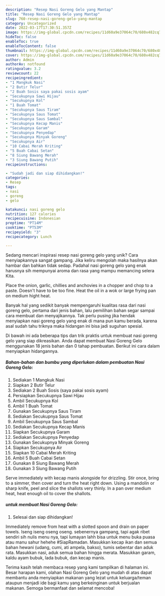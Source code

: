 ```yaml
---
description: "Resep Nasi Goreng Gelo yang Mantap"
title: "Resep Nasi Goreng Gelo yang Mantap"
slug: 760-resep-nasi-goreng-gelo-yang-mantap
category: Uncategorized
date: 2022-03-17T17:30:51.357Z
image: https://img-global.cpcdn.com/recipes/11d60a9e37064c70/680x482cq70/nasi-goreng-gelo-foto-resep-utama.jpg
hideToc: false
enableToc: true
enableTocContent: false
thumbnail: https://img-global.cpcdn.com/recipes/11d60a9e37064c70/680x482cq70/nasi-goreng-gelo-foto-resep-utama.jpg
cover: https://img-global.cpcdn.com/recipes/11d60a9e37064c70/680x482cq70/nasi-goreng-gelo-foto-resep-utama.jpg
author: Admin
authorAv: notfound
ratingvalue: 3.2
reviewcount: 22
recipeingredient:
- "1 Mangkuk Nasi"
- "2 Butir Telur"
- "2 Buah Sosis saya pakai sosis ayam"
- "Secukupnya Sawi Hijau"
- "Secukupnya Kol"
- "1 Buah Tomat"
- "Secukupnya Saus Tiram"
- "Secukupnya Saus Tomat"
- "Secukupnya Saus Sambal"
- "Secukupnya Kecap Manis"
- "Secukupnya Garam"
- "Secukupnya Penyedap"
- "Secukupnya Minyak Goreng"
- "Secukupnya Air"
- "10 Cabai Merah Kriting"
- "5 Buah Cabai Setan"
- "8 Siung Bawang Merah"
- "3 Siung Bawang Putih"
recipeinstructions:

- "Sudah jadi dan siap dihidangkan!"
categories:
- Resep
tags:
- nasi
- goreng
- gelo

katakunci: nasi goreng gelo 
nutrition: 127 calories
recipecuisine: Indonesian
preptime: "PT14M"
cooktime: "PT53M"
recipeyield: "3"
recipecategory: Lunch

---
```





Sedang mencari inspirasi resep nasi goreng gelo yang unik? Cara menyiapkannya sangat gampang. Jika keliru mengolah maka hasilnya akan hambar dan bahkan tidak sedap. Padahal nasi goreng gelo yang enak harusnya sih mempunyai aroma dan rasa yang mampu memancing selera Kita.





Place the onion, garlic, chillies and anchovies in a chopper and chop to a paste. Doesn&#39;t have to be too fine. Heat the oil in a wok or large frying pan on medium hight heat.

Banyak hal yang sedikit banyak mempengaruhi kualitas rasa dari nasi goreng gelo, pertama dari jenis bahan, lalu pemilihan bahan segar sampai cara membuat dan menyajikannya. Tak perlu pusing jika hendak menyiapkan nasi goreng gelo yang enak di mana pun kamu berada, karena asal sudah tahu triknya maka hidangan ini bisa jadi suguhan spesial.






Di bawah ini ada beberapa tips dan trik praktis untuk membuat nasi goreng gelo yang siap dikreasikan. Anda dapat membuat Nasi Goreng Gelo menggunakan 18 jenis bahan dan 0 tahap pembuatan. Berikut ini cara dalam menyiapkan hidangannya.

<!--inarticleads1-->

##### Bahan-bahan dan bumbu yang diperlukan dalam pembuatan Nasi Goreng Gelo:

1. Sediakan 1 Mangkuk Nasi
1. Siapkan 2 Butir Telur
1. Sediakan 2 Buah Sosis (saya pakai sosis ayam)
1. Persiapkan Secukupnya Sawi Hijau
1. Ambil Secukupnya Kol
1. Ambil 1 Buah Tomat
1. Gunakan Secukupnya Saus Tiram
1. Sediakan Secukupnya Saus Tomat
1. Ambil Secukupnya Saus Sambal
1. Sediakan Secukupnya Kecap Manis
1. Siapkan Secukupnya Garam
1. Sediakan Secukupnya Penyedap
1. Gunakan Secukupnya Minyak Goreng
1. Siapkan Secukupnya Air
1. Siapkan 10 Cabai Merah Kriting
1. Ambil 5 Buah Cabai Setan
1. Gunakan 8 Siung Bawang Merah
1. Gunakan 3 Siung Bawang Putih


Serve immediately with kecap manis alongside for drizzling. Stir once, bring to a simmer, then cover and turn the heat right down. Using a mandolin or sharp knife, peel and slice the shallots very thinly. In a pan over medium heat, heat enough oil to cover the shallots. 

<!--inarticleads2-->

#####  untuk membuat Nasi Goreng Gelo:


1. Selesai dan siap dihidangkan!

Immediately remove from heat with a slotted spoon and drain on paper towels. Iseng iseng oseng oseng. sebenernya gampang, tapi agak ribet sendiri sih nulis menu nya, tapi lumayan lahh bisa untuk menu buka puasa atau manu sahur hehehe #SiapRamadan. Masukkan kecap ikan dan semua bahan hewani (udang, cumi, ati ampela, bakso), tumis sebentar dan aduk rata. Masukkan nasi, aduk semua bahan hingga merata. Masukkan garam, kaldu ayam bubuk, lada bubuk, dan kecap manis. 

Terima kasih telah membaca resep yang kami tampilkan di halaman ini. Besar harapan kami, olahan Nasi Goreng Gelo yang mudah di atas dapat membantu anda menyiapkan makanan yang lezat untuk keluarga/teman ataupun menjadi ide bagi kamu yang berkeinginan untuk berjualan makanan. Semoga bermanfaat dan selamat mencoba!

